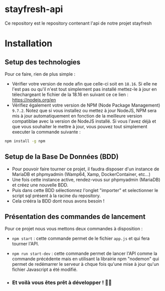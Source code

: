 # stayfresh-api

Ce repository est le repository contenant l'api de notre projet stayfresh

# Installation

## Setup des technologies
Pour ce faire, rien de plus simple : 
- Vérifier votre version de node afin que celle-ci soit en ```18.16```. Si elle ne l'est pas ou qu'il n'est tout simplement pas installé mettez-le à jour en télechargeant le fichier de la 18.16 en suivant ce ce lien : https://nodejs.org/en
- Vérifiez également votre version de NPM (Node Package Management) ```9.7.2```. Notez que si vous installez ou mettez à jour NodeJS, NPM sera mis à jour automatiquement en fonction de la meilleure version compatiblae avec la version de NodeJS installé. Si vous l'avez déjà et que vous souhaiter le mettre à jour, vous pouvez tout simplement executer la commande suivante :
```bash
npm install -g npm
```

## Setup de la Base De Données (BDD)
- Pour pouvoir faire tourner ce projet, il faudra disposer d'un instance de MariaDB et phpmyadmin (Wamp64, Xamp, DockerContainer, etc...)
- Une fois cette instance active, rendez-vous sur phpmyadmin (MariaDB) et créez une nouvelle BDD.
- Puis dans cette BDD sélectionnez l'onglet "importer" et selectionner le script sql présent à la racine du repository.
- Cela crééra la BDD dont nous avons besoin !

## Présentation des commandes de lancement

Pour ce projet nous vous mettons deux commandes à disposition :
- `npm start` : cette commande permet de le fichier `app.js` et qui fera tourner l'API.
- `npm run start-dev` : cette commande permet de lancer l'API comme la commande précédente mais en utilisant la librairie npm "nodemon" qui permet de redémarrer le serveur à chque fois qu'une mise à jour qu'un fichier Javascript a été modifié.

- ### Et voilà vous êtes prêt à développer ! 🎉🎉
